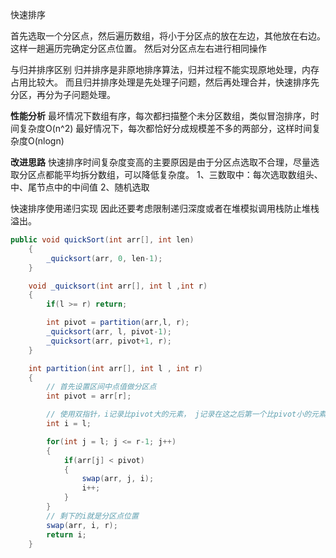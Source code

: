 快速排序

首先选取一个分区点，然后遍历数组，将小于分区点的放在左边，其他放在右边。这样一趟遍历完确定分区点位置。
然后对分区点左右进行相同操作

与归并排序区别
归并排序是非原地排序算法，归并过程不能实现原地处理，内存占用比较大。
而且归并排序处理是先处理子问题，然后再处理合并，快速排序先分区，再分为子问题处理。

**性能分析**
最坏情况下数组有序，每次都扫描整个未分区数组，类似冒泡排序，时间复杂度O(n^2)
最好情况下，每次都恰好分成规模差不多的两部分，这样时间复杂度O(nlogn)

**改进思路**
快速排序时间复杂度变高的主要原因是由于分区点选取不合理，尽量选取分区点都能平均拆分数组，可以降低复杂度。
1、三数取中：每次选取数组头、中、尾节点中的中间值
2、随机选取

快速排序使用递归实现
因此还要考虑限制递归深度或者在堆模拟调用栈防止堆栈溢出。


```Java
public void quickSort(int arr[], int len)
    {
        _quicksort(arr, 0, len-1);
    }

    void _quicksort(int arr[], int l ,int r)
    {
        if(l >= r) return;

        int pivot = partition(arr,l, r);
        _quicksort(arr, l, pivot-1);
        _quicksort(arr, pivot+1, r);
    }

    int partition(int arr[], int l , int r)
    {
        // 首先设置区间中点值做分区点
        int pivot = arr[r];

        // 使用双指针，i记录比pivot大的元素， j记录在这之后第一个比pivot小的元素
        int i = l;

        for(int j = l; j <= r-1; j++)
        {
            if(arr[j] < pivot)
            {
                swap(arr, j, i);
                i++;
            }
        }
        // 剩下的i就是分区点位置
        swap(arr, i, r);
        return i;
    }
```